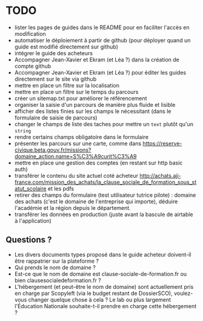 # TODO

- lister les pages de guides dans le README pour en faciliter l'accès en modification
- automatiser le déploiement à partir de github (pour déployer quand un guide est modifié directement sur github)
- intégrer le guide des acheteurs
- Accompagner Jean-Xavier et Ekram (et Léa ?) dans la création de compte github
- Accompagner Jean-Xavier et Ekram (et Léa ?) pour éditer les guides directement sur le site via github
- mettre en place un filtre sur la localisation
- mettre en place un filtre sur le temps du parcours
- créer un sitemap.txt pour améliorer le référencement
- organiser la saisie d'un parcours de manière plus fluide et lisible
- afficher des listes finies sur les champs le nécessitant (dans le formulaire de saisie de parcours)
- changer le champs de liste des taches pour mettre un `text` plutôt qu'un `string`
- rendre certains champs obligatoire dans le formulaire
- présenter les parcours sur une carte, comme dans https://reserve-civique.beta.gouv.fr/missions?domaine_action.name=S%C3%A9curit%C3%A9
- mettre en place une gestion des comptes (en restant sur http basic auth)
- transférer le contenu du site actuel coté acheteur http://achats.aji-france.com/mission_des_achats/la_clause_sociale_de_formation_sous_statut_scolaire et les pdfs
- retirer des champs du formulaire (test utilisateur tutrice pilote) : domaine des achats (c'est le domaine de l'entreprise qui importe), déduire l'académie et la région depuis le département.
- transférer les données en production (juste avant la bascule de airtable à l'application)

## Questions ?

- Les divers documents types proposé dans le guide acheteur doivent-il être rappatrier sur la plateforme ?
- Qui prends le nom de domaine ?
- Est-ce que le nom de domaine est clause-sociale-de-formation.fr ou bien clausesocialedeformation.fr ?
- L'hébergement (et peut-être le nom de domaine) sont actuellement pris en charge par Scopyleft (via le budget restant de DossierSCO), voulez-vous changer quelque chose à cela ? Le lab ou plus largement l'Éducation Nationale souhaite-t-il prendre en charge cette hébergement ?
